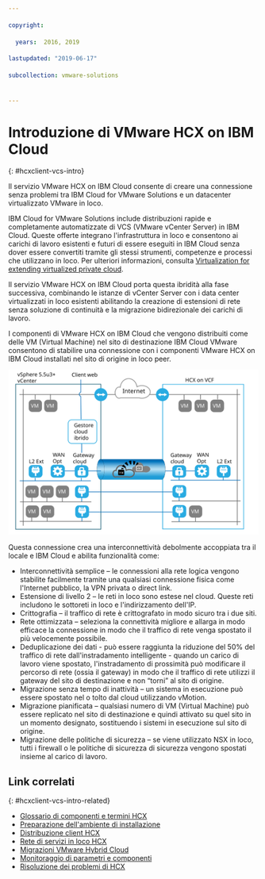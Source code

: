 ```yaml
---

copyright:

  years:  2016, 2019

lastupdated: "2019-06-17"

subcollection: vmware-solutions


---
```


# Introduzione di VMware HCX on IBM Cloud
{: #hcxclient-vcs-intro}

Il servizio VMware HCX on IBM Cloud consente di creare una connessione senza problemi tra IBM Cloud for VMware Solutions e un datacenter virtualizzato VMware in loco.

IBM Cloud for VMware Solutions include distribuzioni rapide e completamente automatizzate di VCS (VMware vCenter Server) in IBM Cloud. Queste offerte integrano l'infrastruttura in loco e consentono ai carichi di lavoro esistenti e futuri di essere eseguiti in IBM Cloud senza dover essere convertiti tramite gli stessi strumenti, competenze e processi che utilizzano in loco. Per ulteriori informazioni, consulta [Virtualization for extending virtualized private cloud](https://www.ibm.com/cloud/garage/architectures/virtualizationArchitecture).

Il servizio VMware HCX on IBM Cloud porta questa ibridità alla fase successiva, combinando le istanze di vCenter Server con i data center virtualizzati in loco esistenti abilitando la creazione di estensioni di rete senza soluzione di continuità e la migrazione bidirezionale dei carichi di lavoro.

I componenti di VMware HCX on IBM Cloud che vengono distribuiti come delle VM (Virtual Machine) nel sito di destinazione IBM Cloud VMware consentono di stabilire una connessione con i componenti VMware HCX on IBM Cloud installati nel sito di origine in loco peer.

![VMware vCenter Server – Hybrid Cloud Services](../../images/cloudfoundation_hybrid_cloud_services.svg "VMware vCenter Server – Hybrid Cloud Services")

Questa connessione crea una interconnettività debolmente accoppiata tra il locale e IBM Cloud e abilita funzionalità come:
* Interconnettività semplice – le connessioni alla rete logica vengono stabilite facilmente tramite una qualsiasi connessione fisica come l'Internet pubblico, la VPN privata o direct link.
* Estensione di livello 2 – le reti in loco sono estese nel cloud. Queste reti includono le sottoreti in loco e l'indirizzamento dell'IP.
* Crittografia – il traffico di rete è crittografato in modo sicuro tra i due
siti.
* Rete ottimizzata – seleziona la connettività migliore e allarga in modo efficace
la connessione in modo che il traffico di rete venga spostato il più velocemente possibile.
* Deduplicazione dei dati - può essere raggiunta la riduzione del 50% del traffico di rete dall'instradamento intelligente - quando un carico di lavoro viene spostato, l'instradamento di prossimità può modificare il percorso di rete (ossia il gateway) in modo che il traffico di rete utilizzi il gateway del sito di destinazione e non “torni” al sito di origine.
* Migrazione senza tempo di inattività – un sistema in esecuzione può essere spostato nel o tolto dal cloud utilizzando vMotion.
* Migrazione pianificata – qualsiasi numero di VM (Virtual Machine) può essere replicato nel sito di destinazione e quindi attivato su quel sito in un momento designato, sostituendo i sistemi in esecuzione sul sito di origine.
* Migrazione delle politiche di sicurezza – se viene utilizzato NSX in loco, tutti i firewall o le politiche di sicurezza
di sicurezza vengono spostati insieme al carico di lavoro.

## Link correlati
{: #hcxclient-vcs-intro-related}

* [Glossario di componenti e termini HCX](/docs/services/vmwaresolutions/services?topic=vmware-solutions-hcxclient-components)
* [Preparazione dell'ambiente di installazione ](/docs/services/vmwaresolutions/services?topic=vmware-solutions-hcxclient-planning-prep-install)
* [Distribuzione client HCX](/docs/services/vmwaresolutions/services?topic=vmware-solutions-hcxclient-vcs-client-deployment)
* [Rete di servizi in loco HCX](/docs/services/vmwaresolutions/services?topic=vmware-solutions-hcxclient-vcs-mesh-deployment)
* [Migrazioni VMware Hybrid Cloud](/docs/services/vmwaresolutions/services?topic=vmware-solutions-hcxclient-migrations)
* [Monitoraggio di parametri e componenti](/docs/services/vmwaresolutions/services?topic=vmware-solutions-hcxclient-monitoring)
* [Risoluzione dei problemi di HCX](/docs/services/vmwaresolutions/services?topic=vmware-solutions-hcxclient-troubleshooting)
